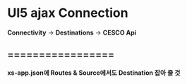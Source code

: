 # UI5 ajax Connection

**Connectivity** -> **Destinations** -> **CESCO Api**

## =================

**xs-app.json에 Routes & Source에서도 Destination 잡아 줄 것**
